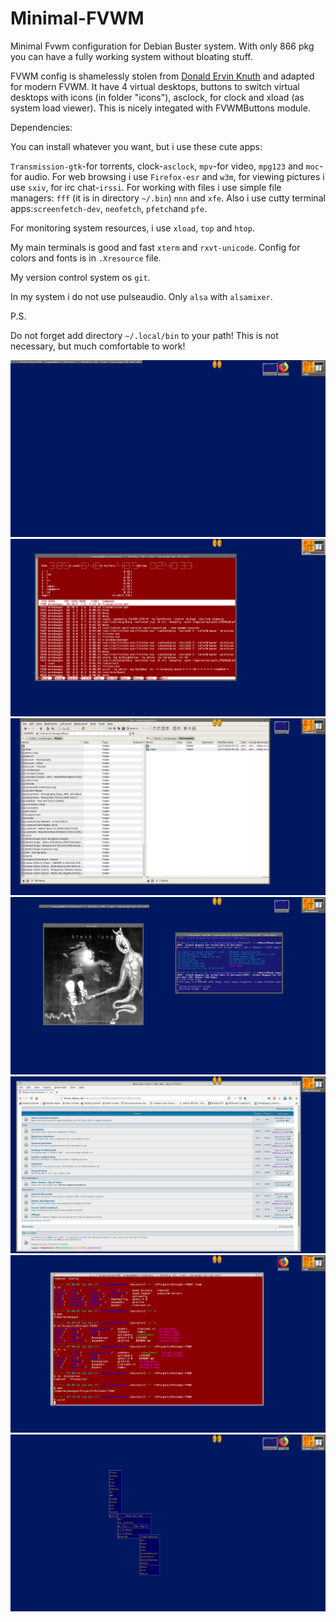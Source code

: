 # Minimal-FVWM
Minimal Fvwm configuration for Debian Buster system. With only 866 pkg you can have a fully working system without bloating stuff. 

FVWM config is  shamelessly stolen from [Donald Ervin Knuth](https://www-cs-faculty.stanford.edu/~knuth/programs/.fvwm2rc) and adapted for modern FVWM. It have 4 virtual desktops, buttons to switch virtual desktops with icons (in folder "icons"), asclock, for clock and xload (as system load viewer). This is nicely integated with FVWMButtons module. 

Dependencies:

You can install whatever you want, but i use these cute apps:

`Transmission-gtk`-for torrents, clock-`asclock`, `mpv`-for video, `mpg123` and `moc`-for audio. For web browsing i use `Firefox-esr` and `w3m`, for viewing pictures i use `sxiv`, for irc chat-`irssi`. For working with files i use simple file managers: `fff` (it is in directory `~/.bin`) `nnn` and `xfe`. Also i use cutty terminal apps:`screenfetch-dev`, `neofetch`, `pfetch`and `pfe`.

For monitoring system resources, i use `xload`, `top` and `htop`. 

My main terminals is good and fast `xterm` and `rxvt-unicode`. Config for colors and fonts is in `.Xresource` file.

My version control system os `git`.

In my system i do not use pulseaudio. Only `alsa` with `alsamixer`.

P.S.

Do not forget add directory `~/.local/bin` to your path! This is not necessary, but much comfortable to work!

![Screenshot](screen.png?raw=true "Clear")
![Screenshot](screen_1.png?raw=true "Notification")
![Screenshot](screen_2.png?raw=true "Bussy")
![Screenshot](screen_3.png?raw=true "Bussy")
![Screenshot](screen_4.png?raw=true "Bussy")
![Screenshot](screen_5.png?raw=true "Bussy")
![Screenshot](screen_6.png?raw=true "Bussy")





